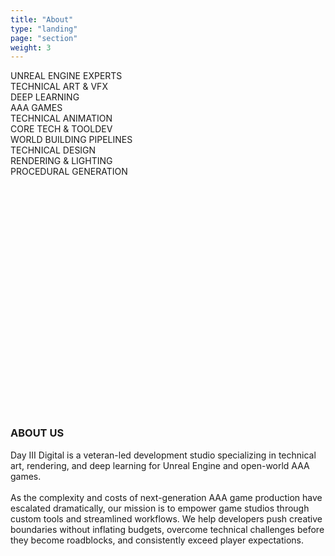 ```yaml
---
title: "About"
type: "landing"
page: "section"
weight: 3
---
```


<div id="about" class="col-lg-8">
    <div id="tags">
        <div class="tags-row">
            <div>UNREAL ENGINE EXPERTS</div>
            <div>TECHNICAL ART & VFX</div>
            <div>DEEP LEARNING</div>
        </div>
        <div class="tags-row">
            <div>AAA GAMES</div>
            <div>TECHNICAL ANIMATION</div>
            <div>CORE TECH & TOOLDEV</div>
        </div>
        <div class="tags-row">
            <div>WORLD BUILDING PIPELINES</div>
            <div>TECHNICAL DESIGN</div>
            <div>RENDERING & LIGHTING</div>
        </div>
        <div class="tags-row">
            <div>PROCEDURAL GENERATION</div>
        </div>
    </div>
    <div class="first-3-quarter full-width-on-small-screens" style="margin-top: 10vh;" >
        <h3 style="text-align: start; margin-left: 0;">ABOUT US</h3>
        <div>
            Day III Digital is a veteran-led development studio specializing in technical art, rendering, and deep learning for Unreal Engine and open-world AAA games.
        </div>
        <br>
        <div>
            As the complexity and costs of next-generation AAA game production have escalated dramatically, our mission is to empower game studios through custom tools and streamlined workflows. We help developers push creative boundaries without inflating budgets, overcome technical challenges before they become roadblocks, and consistently exceed player expectations.
        </div>
    </div>
</div>